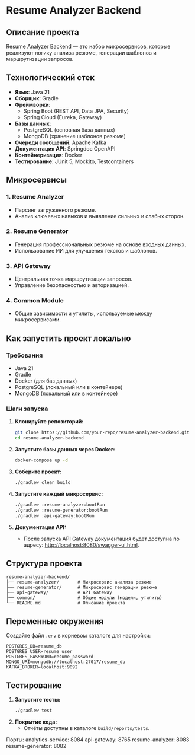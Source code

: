 # Resume Analyzer Backend

## **Описание проекта**
Resume Analyzer Backend — это набор микросервисов, которые реализуют логику анализа резюме, генерации шаблонов и маршрутизации запросов.

## **Технологический стек**
- **Язык**: Java 21
- **Сборщик**: Gradle
- **Фреймворки**:
    - Spring Boot (REST API, Data JPA, Security)
    - Spring Cloud (Eureka, Gateway)
- **Базы данных**:
    - PostgreSQL (основная база данных)
    - MongoDB (хранение шаблонов резюме)
- **Очереди сообщений**: Apache Kafka
- **Документация API**: Springdoc OpenAPI
- **Контейнеризация**: Docker
- **Тестирование**: JUnit 5, Mockito, Testcontainers

## **Микросервисы**

### **1. Resume Analyzer**
- Парсинг загруженного резюме.
- Анализ ключевых навыков и выявление сильных и слабых сторон.

### **2. Resume Generator**
- Генерация профессиональных резюме на основе входных данных.
- Использование ИИ для улучшения текстов и шаблонов.

### **3. API Gateway**
- Центральная точка маршрутизации запросов.
- Управление безопасностью и авторизацией.

### **4. Common Module**
- Общие зависимости и утилиты, используемые между микросервисами.

## **Как запустить проект локально**

### **Требования**
- Java 21
- Gradle
- Docker (для баз данных)
- PostgreSQL (локальный или в контейнере)
- MongoDB (локальный или в контейнере)

### **Шаги запуска**

1. **Клонируйте репозиторий:**
   ```bash
   git clone https://github.com/your-repo/resume-analyzer-backend.git
   cd resume-analyzer-backend
   ```

2. **Запустите базы данных через Docker:**
   ```bash
   docker-compose up -d
   ```

3. **Соберите проект:**
   ```bash
   ./gradlew clean build
   ```

4. **Запустите каждый микросервис:**
   ```bash
   ./gradlew :resume-analyzer:bootRun
   ./gradlew :resume-generator:bootRun
   ./gradlew :api-gateway:bootRun
   ```

5. **Документация API:**
    - После запуска API Gateway документация будет доступна по адресу: [http://localhost:8080/swagger-ui.html](http://localhost:8080/swagger-ui.html).

## **Структура проекта**
```plaintext
resume-analyzer-backend/
├── resume-analyzer/       # Микросервис анализа резюме
├── resume-generator/      # Микросервис генерации резюме
├── api-gateway/           # API Gateway
├── common/                # Общие модули (модели, утилиты)
└── README.md              # Описание проекта
```

## **Переменные окружения**
Создайте файл `.env` в корневом каталоге для настройки:
```plaintext
POSTGRES_DB=resume_db
POSTGRES_USER=resume_user
POSTGRES_PASSWORD=resume_password
MONGO_URI=mongodb://localhost:27017/resume_db
KAFKA_BROKER=localhost:9092
``` 

## **Тестирование**
1. **Запустите тесты:**
   ```bash
   ./gradlew test
   ```
2. **Покрытие кода:**
    - Отчёты доступны в каталоге `build/reports/tests`.

Порты:
analytics-service: 8084
api-gateway: 8765
resume-analyzer: 8083
resume-generator: 8082
